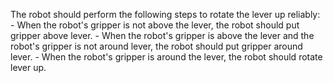 

The robot should perform the following steps to rotate the lever up reliably:
    - When the robot's gripper is not above the lever, the robot should put gripper above lever.
    - When the robot's gripper is above the lever and the robot's gripper is not around lever, the robot should put gripper around lever.
    - When the robot's gripper is around the lever, the robot should rotate lever up.